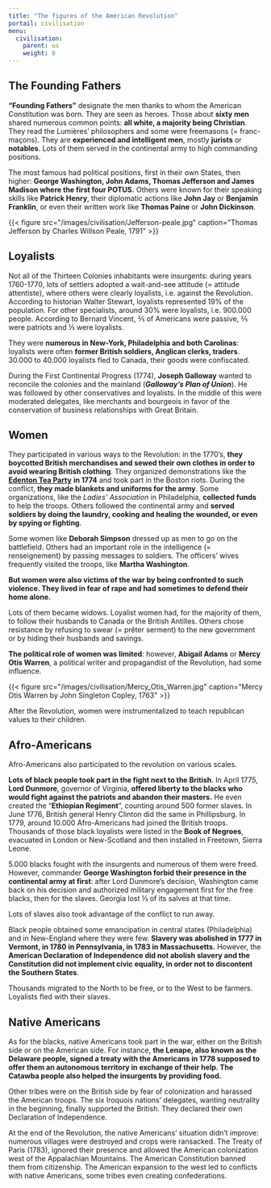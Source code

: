 ```yaml
---
title: "The figures of the American Revolution"
portail: civilisation
menu:
  civilisation:
    parent: us
    weight: 8
---
```


## The Founding Fathers

**“Founding Fathers”** designate the men thanks to whom the American Constitution was born. They are seen as heroes. Those about **sixty men** shared numerous common points: **all white, a majority being Christian**. They read the Lumières’ philosophers and some were freemasons (= franc-maçons). They are **experienced and intelligent men**, mostly **jurists** or **notables**. Lots of them served in the continental army to high commanding positions.

The most famous had political positions, first in their own States, then higher: **George Washington, John Adams, Thomas Jefferson and James Madison where the first four POTUS.** Others were known for their speaking skills like **Patrick Henry**, their diplomatic actions like **John Jay** or **Benjamin Franklin**, or even their written work like **Thomas Paine** or **John Dickinson**.

{{< figure src="/images/civilisation/Jefferson-peale.jpg" caption="Thomas Jefferson by Charles Willson Peale, 1791" >}}

## Loyalists

Not all of the Thirteen Colonies inhabitants were insurgents: during years 1760-1770, lots of settlers adopted a wait-and-see attitude (= attitude attentiste), where others were clearly loyalists, i.e. against the Revolution. According to historian Walter Stewart, loyalists represented 19% of the population. For other specialists, around 30% were loyalists, i.e. 900.000 people. According to Bernard Vincent, ⅖ of Americans were passive, ⅖ were patriots and ⅕ were loyalists.

They were **numerous in New-York, Philadelphia and both Carolinas**: loyalists were often **former British soldiers, Anglican clerks, traders**. 30.000 to 40.000 loyalists fled to Canada, their goods were confiscated.

During the First Continental Progress (1774), **Joseph Galloway** wanted to reconcile the colonies and the mainland (**_Galloway’s Plan of Union_**). He was followed by other conservatives and loyalists. In the middle of this were moderated delegates, like merchants and bourgeois in favor of the conservation of business relationships with Great Britain.

## Women

They participated in various ways to the Revolution: in the 1770’s, **they boycotted British merchandises and sewed their own clothes in order to avoid wearing British clothing**. They organized demonstrations like the [**Edenton Tea Party**](https://fr.wikipedia.org/wiki/Edenton_Tea_Party) **in 1774** and took part in the Boston riots. During the conflict, **they made blankets and uniforms for the army**. Some organizations, like the _Ladies’ Association_ in Philadelphia, **collected funds** to help the troops. Others followed the continental army and **served soldiers by doing the laundry, cooking and healing the wounded, or even by spying or fighting**.

Some women like **Deborah Simpson** dressed up as men to go on the battlefield. Others had an important role in the intelligence (= renseignement) by passing messages to soldiers.
The officers’ wives frequently visited the troops, like **Martha Washington**.

**But women were also victims of the war by being confronted to such violence. They lived in fear of rape and had sometimes to defend their home alone.**

Lots of them became widows. Loyalist women had, for the majority of them, to follow their husbands to Canada or the British Antilles. Others chose resistance by refusing to swear (= prêter serment) to the new government or by hiding their husbands and savings.

**The political role of women was limited**: however, **Abigail Adams** or **Mercy Otis Warren**, a political writer and propagandist of the Revolution, had some influence.

{{< figure src="/images/civilisation/Mercy_Otis_Warren.jpg" caption="Mercy Otis Warren by John Singleton Copley, 1763" >}}

After the Revolution, women were instrumentalized to teach republican values to their children.

## Afro-Americans

Afro-Americans also participated to the revolution on various scales.

**Lots of black people took part in the fight next to the British**. In April 1775, **Lord Dunmore**, governor of Virginia, **offered liberty to the blacks who would fight against the patriots and abandon their masters.** He even created the “**Ethiopian Regiment**”, counting around 500 former slaves.
In June 1776, British general Henry Clinton did the same in Phillipsburg.
In 1779, around 10.000 Afro-Americans had joined the British troops. Thousands of those black loyalists were listed in the **Book of Negroes**, evacuated in London or New-Scotland and then installed in Freetown, Sierra Leone.

5.000 blacks fought with the insurgents and numerous of them were freed. However, commander **George Washington forbid their presence in the continental army at first**: after Lord Dunmore’s decision, Washington came back on his decision and authorized military engagement first for the free blacks, then for the slaves. Georgia lost ⅓ of its salves at that time.

Lots of slaves also took advantage of the conflict to run away.

Black people obtained some emancipation in central states (Philadelphia) and in New-England where they were few. **Slavery was abolished in 1777 in Vermont, in 1780 in Pennsylvania, in 1783 in Massachusetts.**
However, the **American Declaration of Independence did not abolish slavery and the Constitution did not implement civic equality, in order not to discontent the Southern States**.

Thousands migrated to the North to be free, or to the West to be farmers. Loyalists fled with their slaves.

## Native Americans

As for the blacks, native Americans took part in the war, either on the British side or on the American side. For instance, **the Lenape, also known as the Delaware people, signed a treaty with the Americans in 1778 supposed to offer them an autonomous territory in exchange of their help. The Catawba people also helped the insurgents by providing food.**

Other tribes were on the British side by fear of colonization and harassed the American troops. The six Iroquois nations’ delegates, wanting neutrality in the beginning, finally supported the British. They declared their own Declaration of Independence.

At the end of the Revolution, the native Americans’ situation didn’t improve: numerous villages were destroyed and crops were ransacked. The Treaty of Paris (1783), ignored their presence and allowed the American colonization west of the Appalachian Mountains. The American Constitution banned them from citizenship. The American expansion to the west led to conflicts with native Americans, some tribes even creating confederations.
